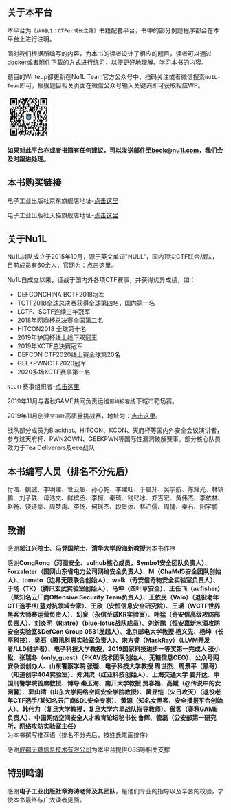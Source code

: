 ## 关于本平台

本平台为`《从0到1：CTFer成长之路》`书籍配套平台，书中的部分例题程序都会在本平台上进行注明。

同时我们根据所编写的内容，为本书的读者设计了相应的题目，读者可以通过docker或者附件下载的方式进行练习，以便更好地理解、学习本书的内容。

题目的Writeup都更新在Nu1L Team官方公众号中，扫码关注或者微信搜索`Nu1L-Team`即可，根据题目相关页面在微信公众号输入关键词即可获取相应WP。

<img src="./qr.jpg" width=100px/>

**如果对此平台亦或者书籍有任何建议，可以发送邮件至book@nu1l.com，我们会及时跟进处理。**

## 本书购买链接

电子工业出版社京东旗舰店地址-[点击这里](https://item.jd.com/10020272791113.html)

电子工业出版社天猫旗舰店地址-[点击这里](https://detail.tmall.com/item.htm?id=625108182109)

## 关于Nu1L

Nu1L战队成立于2015年10月，源于英文单词"NULL"，国内顶尖CTF联合战队，目前成员有60余人，官网为：[点击这里](https://nu1l.com)。

Nu1L自成立以来，征战于国内外各项CTF赛事，并获得优异成绩，如：

- DEFCONCHINA BCTF2018冠军
- TCTF2018全球总决赛获得全球第四名，国内第一名
- LCTF、SCTF连续三年冠军
- 2018年网鼎杯总决赛全国第二名
- HITCON2018 全球第十名
- 2019年护网杯线上线下双冠王
- 2019年XCTF总决赛冠军
- DEFCON CTF2020线上赛全球第20名
- GEEKPWNCTF2020冠军
- 2020多场XCTF赛事第一名

`N1CTF`赛事组织者-[点击这里](https://ctftime.org/ctf/240)

2019年11月与春秋GAME共同负责运维`巅峰极客`线下城市靶场赛。

2019年11月创建`空指针`高质量挑战赛，地址为：[点击这里](https://www.npointer.cn)。

战队部分成员为Blackhat、HITCON、KCON、天府杯等国内外安全会议演讲者，参与过天府杯、PWN2OWN、GEEKPWN等国际性漏洞破解赛事。部分核心队员效力于Tea Deliverers及eee战队

## 本书编写人员（排名不分先后）

付浩、姚诚、李明建、管云超、孙心乾、李建旺、于晨升、吴宇航、陈耀光、林镇鹏、刘子轶、母浩文、鲜槟丞、李柯、秦琦、钱钇冰、郑吉宏、黄伟杰、李依林、赵畅、饶诗豪、周梦禹、李扬、何瑶杰、段景添、林泊儒、周捷、秦石、阳宇鹏

## 致谢

感谢**邬江兴院士**、**冯登国院士**、**清华大学段海新教授**为本书作序

感谢**CongRong（河图安全、vulhub核心成员，Symbo1安全团队负责人）**、**ForzaInter（国网山东省电力公司网络安全负责人）**、**M（ChaMd5安全团队创始人）**、**tomato（边界无限联合创始人）**、**walk（奇安信奇物安全实验室负责人）**、**于旸（TK）（腾讯玄武实验室创始人）**、**马坤（四叶草安全）**、**王任飞（avfisher）（某知名云厂商Offensive Security Team负责人）**、**王依民（Valo）（退役老年CTF选手/红蓝对抗领域专家）**、**王欣（安恒信息安全研究院）**、**王瑶（WCTF世界黑客大师赛运营负责人）**、**幻泉（永信至诚KR实验室）**、**叶猛（奇安信高级攻防部负责人）**、**刘炎明（Riatre）（blue-lotus战队成员）**、**刘新鹏（恒安嘉新水滴攻防安全实验室&DefCon Group 0531发起人）**、**北京邮电大学教授  杨义先**、**杨坤（长亭科技）**、**吴石（腾讯科恩实验室负责人）**、**宋方睿（MaskRay）（LLVM开发者/LLD维护者）**、**电子科技大学教授，2019国家科技进步一等奖第一完成人  张小松**、**张瑞冬（only_guest）（PKAV技术团队创始人**、**无糖信息CEO）**、**公众号网安杂谈创办人、山东警察学院  张璇**、**电子科技大学教授  周世杰**、**周景平（黑哥）（知道创宇404实验室）**、**郑洪滨（红亚科技创始人）**、**上海交通大学 姜开达**、**中国刑警学院首席教授**、**博导  秦玉海**、**南开大学教授  贾春福**、**高媛（@传说中的女网警）**、**郭山清（山东大学网络空间安全学院教授）**、**黄昱恺（火日攻天）（退役老年CTF选手/某知名云厂商SDL安全专家）**、**黄源（知名女黑客**、**安全播报平台创始人）**、**韩伟力（复旦大学教授，复旦大学六星战队指导教师）**、**傲客（春秋GAME负责人）**、**中国网络空间安全人才教育论坛秘书长  鲁辉**、**管磊（公安部第一研究所，网络攻防实验室主任）** 为本书撰写推荐语（排名不分先后，按姓氏笔画排序）

感谢[成都无糖信息技术有限公司](https://www.nosugartech.com/admin.html)为本平台提供OSS等相关支撑

## 特别鸣谢

感谢**电子工业出版社章海涛老师及其团队**，是他们专业的指导以及辛苦的校验，才使本书最终与广大读者见面。
